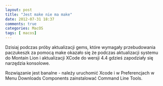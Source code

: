 ```yaml
---
layout: post
title: "Jest make nie ma make"
date: 2012-07-31 18:37
comments: true
categories: MacOS
tags: [ macos]
---
```

Dzisiaj podczas próby aktualizacji gems, które wymagały przebudowania paczukeszk za pomocą make okazało się
że podczas aktualizacji systemu do Montain Lion i aktualizacji XCode do wersji 4.4 gdzieś zapodziały się narzędzia konsolowe.

Rozwiązanie jest banalne - należy uruchomić Xcode i w Preferencjach w Menu Downloads Components zainstalować Command Line Tools.